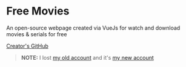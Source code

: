 # Free Movies

An open-source webpage created via VueJs for watch and download movies & serials for free


[Creator's GitHub](https://github.com/arjomand-dev)

> **NOTE:** I lost [my old account](https://github.com/mohammadali-arjomand) and it's [my new account](https://github.com/arjomand-dev)